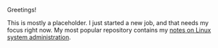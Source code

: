 Greetings!

This is mostly a placeholder. I just started a new job, and that
needs my focus right now. My most popular repository contains my
[notes on Linux system administration][ref001].

[ref001]: https://github.com/dafydd2277/systemAdmin
